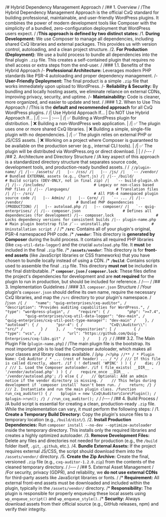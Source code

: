 /# Hybrid Dependency Management Approach
/
/## 1. Overview
/
/The Hybrid Dependency Management Approach is the official CxQ standard for building professional, maintainable, and user-friendly WordPress plugins. It combines the power of modern development tools like Composer with the simplicity of a bundled, zero-configuration deployment that WordPress users expect.
/
/**This approach is defined by two distinct states:**
/1.  **During Development:** We use Composer to manage all dependencies, including shared CxQ libraries and external packages. This provides us with version control, autoloading, and a clean project structure.
/2.  **For Production (Deployment):** We use a build process to bundle all dependencies into the final plugin `.zip` file. This creates a self-contained plugin that requires no shell access or extra steps from the end-user.
/
/### 1.1. Benefits of the Hybrid Approach
/- **Professional Architecture:** Leverages modern PHP standards like PSR-4 autoloading and proper dependency management.
/- **User-Friendly Deployment:** The final product is a simple `.zip` file that works immediately upon upload to WordPress.
/- **Reliability & Security:** By bundling and locally hosting assets, we eliminate reliance on external CDNs, improving privacy, security, and uptime.
/- **Maintainability:** Code is cleaner, more organized, and easier to update and test.
/
/### 1.2. When to Use This Approach
/
/This is the **default and recommended approach** for all CxQ WordPress plugins.
/
/| Use Hybrid Approach If... | Do NOT Use Hybrid Approach If... |
/| :--- | :--- |
/| ✅ Building a WordPress plugin for distribution. | ❌ Building a non-WordPress web application. |
/| ✅ The plugin uses one or more shared CxQ libraries. | ❌ Building a simple, single-file plugin with no dependencies. |
/| ✅ The plugin relies on external PHP or JS/CSS assets. | ❌ Working on a project where Composer is guaranteed to be available on the production server (e.g., internal CLI tools). |
/| ✅ The plugin will be distributed via WordPress.org or direct download. | |
/
/---
/
/## 2. Architecture and Directory Structure
/
/A key aspect of this approach is a standardized directory structure that separates source code, development tools, and production-ready bundled assets.
/
/```
//plugin-name/
/|
/|-- /assets/
/|   |-- /css/
/|   |-- /js/
/|   `-- /vendor/                    # Bundled EXTERNAL assets (e.g., Chart.js)
/|
/|-- /build/                         # Build scripts (DEV-ONLY, not in final zip)
/|   `-- build-plugin.sh
/|
/|-- /includes/                      # Legacy or non-class based PHP files
/|
/|-- /languages/                     # Translation files
/|
/|-- /src/                           # All PSR-4 namespaced plugin source code
/|   |-- Admin/
/|   |-- Core/
/|   `-- ...
/|
/|-- /vendor/                        # Bundled PHP dependencies (PRODUCTION)
/|   |-- autoload.php
/|   |-- composer/
/|   `-- quig-enterprises/
/|
/|-- composer.json                   # Defines all dependencies (for development)
/|-- composer.lock                   # Locks dependency versions for consistent builds
/|-- plugin-name.php                 # Main plugin bootstrap file
/`-- uninstall.php                   # Uninstallation script
/```
/
/*   **`/src`**: Contains all of your plugin's original, PSR-4 namespaced PHP code.
/*   **`/vendor`**: This directory is **generated by Composer** during the build process. It contains all required PHP libraries (like `cxq-util-data-logger`) and the crucial `autoload.php` file. It **must** be included in the final `.zip` file.
/*   **`/assets/vendor`**: This directory is for **front-end assets** (like JavaScript libraries or CSS frameworks) that you have chosen to bundle locally instead of using a CDN.
/*   **`/build`**: Contains scripts used to assemble the final `.zip` file. This directory **must not** be included in the final distributable.
/*   **`composer.json` / `composer.lock`**: These files define the project's dependencies for development and are **not required** for the plugin to run in production, but should be included for reference.
/
/---
/
/## 3. Implementation Guidelines
/
/### 3.1. `composer.json` Structure
/
/Your plugin's `composer.json` should define its own name, require the necessary CxQ libraries, and map the `/src` directory to your plugin's namespace.
/
/```json
/{
/    "name": "quig-enterprises/cxq-auditor",
/    "description": "Provides auditing capabilities for WordPress.",
/    "type": "wordpress-plugin",
/    "require": {
/        "php": ">=7.4",
/        "quig-enterprises/cxq-util-data-logger": "dev-main",
/        "quig-enterprises/cxq-util-post-type-manager": "dev-main"
/    },
/    "autoload": {
/        "psr-4": {
/            "CxQ\\Auditor\\": "src/"
/        }
/    },
/    "repositories": [
/        {
/            "type": "vcs",
/            "url": "https://github.com/Quig-Enterprises/cxq-libs.git"
/        }
/    ]
/}
/```
/
/### 3.2. The Main Plugin File (`plugin-name.php`)
/
/The main plugin file is the bootstrap. Its most important job is to load the Composer autoloader, which makes all your classes and library classes available.
/
/```php
/<?php
//**
/ * Plugin Name: CxQ Auditor
/ * ... (rest of header) ...
/ */
/
/// If this file is called directly, abort.
/if ( ! defined( 'WPINC' ) ) {
/    die;
/}
/
/// 1. Load the Composer autoloader.
/if ( file_exists( __DIR__ . '/vendor/autoload.php' ) ) {
/    require_once __DIR__ . '/vendor/autoload.php';
/} else {
/    // Optional: Add an admin notice if the vendor directory is missing.
/    // This helps during development if `composer install` hasn't been run.
/    return;
/}
/
/// 2. Instantiate and run the main plugin class.
/function run_cxq_auditor() {
/    $plugin = new \CxQ\Auditor\Core\Plugin();
/    $plugin->run();
/}
/
/run_cxq_auditor();
/```
/
/---
/
/## 4. Build Process
/
/A build script is essential for creating a clean, production-ready `.zip` file. While the implementation can vary, it must perform the following steps:
/
/1.  **Create a Temporary Build Directory:** Copy the plugin's source files to a temporary location (e.g., `/build/dist/`).
/2.  **Install Production Dependencies:** Run `composer install --no-dev --optimize-autoloader` inside the temporary directory. This installs only the required libraries and creates a highly optimized autoloader.
/3.  **Remove Development Files:** Delete any files and directories not needed for production (e.g., the `/build` folder itself, `.git`, `.github`, etc.).
/4.  **Bundle External Assets:** If the project requires external JS/CSS, the script should download them into the `/assets/vendor/` directory.
/5.  **Create the Zip Archive:** Create the final, versioned `.zip` file (e.g., `cxq-auditor-1.2.0.zip`) from the contents of the cleaned temporary directory.
/
/---
/
/## 5. External Asset Management
/
/For security, privacy (GDPR), and reliability, we **do not use external CDNs** for third-party assets like JavaScript libraries or fonts.
/
/*   **Requirement:** All external front-end assets must be downloaded and included within the plugin, typically in the `/assets/vendor/` directory.
/*   **Responsibility:** The plugin is responsible for properly enqueuing these local assets using `wp_enqueue_script()` and `wp_enqueue_style()`.
/*   **Security:** Always download assets from their official source (e.g., GitHub releases, npm) and verify their integrity.
